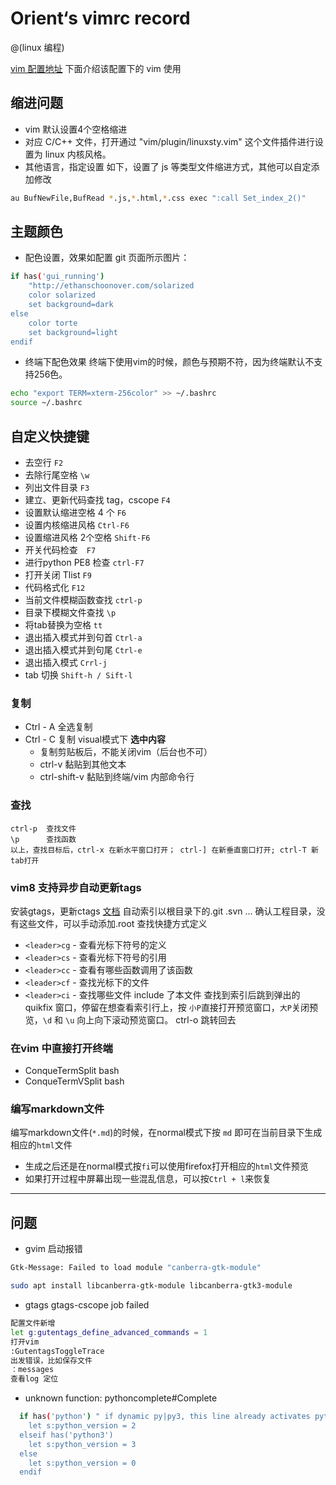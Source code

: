# Orient‘s vimrc record
@(linux 编程)


[vim 配置地址](https://github.com/lcdsdream/vim.git)
下面介绍该配置下的 vim 使用


## 缩进问题
* vim 默认设置4个空格缩进
* 对应 C/C++ 文件，打开通过 "vim/plugin/linuxsty.vim" 这个文件插件进行设置为 linux 内核风格。
* 其他语言，指定设置
如下，设置了 js 等类型文件缩进方式，其他可以自定添加修改

```bash
au BufNewFile,BufRead *.js,*.html,*.css exec ":call Set_index_2()"
```

##  主题颜色
* 配色设置，效果如配置 git 页面所示图片：

```bash
if has('gui_running')
    "http://ethanschoonover.com/solarized
    color solarized
    set background=dark
else
    color torte
    set background=light
endif
```
* 终端下配色效果
终端下使用vim的时候，颜色与预期不符，因为终端默认不支持256色。

```bash
echo "export TERM=xterm-256color" >> ~/.bashrc
source ~/.bashrc
```

## 自定义快捷键

* 去空行 ``F2``
* 去除行尾空格 ``\w``
* 列出文件目录 ``F3``
* 建立、更新代码查找 tag，cscope ``F4``
* 设置默认缩进空格 4 个 ``F6``
* 设置内核缩进风格 ``Ctrl-F6``
* 设置缩进风格 2个空格 ``Shift-F6``
* 开关代码检查　``F7``
* 进行python PE8 检查 ``ctrl-F7``
* 打开关闭 Tlist ``F9``
* 代码格式化 ``F12``
* 当前文件模糊函数查找 ``ctrl-p``
* 目录下模糊文件查找 ``\p``
* 将tab替换为空格  ``tt``
* 退出插入模式并到句首  ``Ctrl-a``
* 退出插入模式并到句尾 ``Ctrl-e``
* 退出插入模式 ``Crrl-j``
* tab 切换 ``Shift-h / Sift-l``

### 复制
* Ctrl - A 全选复制
* Ctrl - C 复制 visual模式下  **选中内容**
	* 复制剪贴板后，不能关闭vim（后台也不可）
	* ctrl-v 黏贴到其他文本
	* ctrl-shift-v 黏贴到终端/vim 内部命令行

### 查找
    ctrl-p  查找文件
    \p      查找函数
    以上，查找目标后，ctrl-x 在新水平窗口打开； ctrl-] 在新垂直窗口打开; ctrl-T 新tab打开

### vim8 支持异步自动更新tags
安装gtags，更新ctags [文档](install_tags.md)
自动索引以根目录下的.git .svn ... 确认工程目录，没有这些文件，可以手动添加.root
查找快捷方式定义
* ``<leader>cg`` - 查看光标下符号的定义
* ``<leader>cs`` - 查看光标下符号的引用
* ``<leader>cc`` - 查看有哪些函数调用了该函数
* ``<leader>cf`` - 查找光标下的文件
* ``<leader>ci`` - 查找哪些文件 include 了本文件
查找到索引后跳到弹出的 quikfix 窗口，停留在想查看索引行上，按 ``小P``直接打开预览窗口，``大P``关闭预览，``\d`` 和 ``\u`` 向上向下滚动预览窗口。
ctrl-o 跳转回去


### 在vim 中直接打开终端
* ConqueTermSplit bash<CR>
* ConqueTermVSplit bash<CR>

### 编写markdown文件
编写markdown文件(`*.md`)的时候，在normal模式下按 `md` 即可在当前目录下生成相应的`html`文件
- 生成之后还是在normal模式按`fi`可以使用firefox打开相应的`html`文件预览
- 如果打开过程中屏幕出现一些混乱信息，可以按`Ctrl + l`来恢复

---

## 问题

* gvim 启动报错

```bash
Gtk-Message: Failed to load module "canberra-gtk-module"

sudo apt install libcanberra-gtk-module libcanberra-gtk3-module
```

* gtags gtags-cscope job failed

```bash
配置文件新增
let g:gutentags_define_advanced_commands = 1
打开vim
:GutentagsToggleTrace
出发错误，比如保存文件
：messages
查看log 定位
```

* unknown function: pythoncomplete#Complete

```bash
  if has('python') " if dynamic py|py3, this line already activates python2.
    let s:python_version = 2
  elseif has('python3')
    let s:python_version = 3
  else
    let s:python_version = 0
  endif
```
